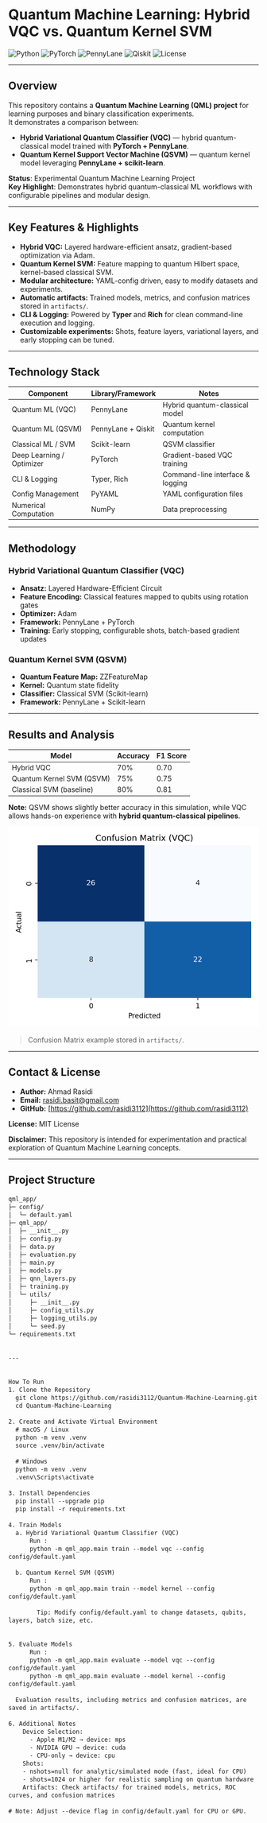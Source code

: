 # Quantum Machine Learning: Hybrid VQC vs. Quantum Kernel SVM

![Python](https://img.shields.io/badge/Python-3.11-blue?logo=python&logoColor=white)
![PyTorch](https://img.shields.io/badge/PyTorch-1.15-orange?logo=pytorch&logoColor=white)
![PennyLane](https://img.shields.io/badge/PennyLane-0.30-lightblue?logo=pytorch&logoColor=white)
![Qiskit](https://img.shields.io/badge/Qiskit-0.43-purple?logo=qiskit&logoColor=white)
![License](https://img.shields.io/badge/License-MIT-green)

---

## Overview

This repository contains a **Quantum Machine Learning (QML) project** for learning purposes and binary classification experiments.  
It demonstrates a comparison between:

- **Hybrid Variational Quantum Classifier (VQC)** — hybrid quantum-classical model trained with **PyTorch + PennyLane**.
- **Quantum Kernel Support Vector Machine (QSVM)** — quantum kernel model leveraging **PennyLane + scikit-learn**.
  
 **Status**: Experimental Quantum Machine Learning Project  
 **Key Highlight**: Demonstrates hybrid quantum-classical ML workflows with configurable pipelines and modular design.

---

## Key Features & Highlights

- **Hybrid VQC:** Layered hardware-efficient ansatz, gradient-based optimization via Adam.  
- **Quantum Kernel SVM:** Feature mapping to quantum Hilbert space, kernel-based classical SVM.  
- **Modular architecture:** YAML-config driven, easy to modify datasets and experiments.  
- **Automatic artifacts:** Trained models, metrics, and confusion matrices stored in `artifacts/`.  
- **CLI & Logging:** Powered by **Typer** and **Rich** for clean command-line execution and logging.  
- **Customizable experiments:** Shots, feature layers, variational layers, and early stopping can be tuned.

---

## Technology Stack

| Component                  | Library/Framework       | Notes                             |
|----------------------------|-----------------------|----------------------------------|
| Quantum ML (VQC)           | PennyLane             | Hybrid quantum-classical model   |
| Quantum ML (QSVM)          | PennyLane + Qiskit    | Quantum kernel computation       |
| Classical ML / SVM         | Scikit-learn          | QSVM classifier                  |
| Deep Learning / Optimizer  | PyTorch               | Gradient-based VQC training      |
| CLI & Logging              | Typer, Rich           | Command-line interface & logging |
| Config Management          | PyYAML                | YAML configuration files         |
| Numerical Computation      | NumPy                 | Data preprocessing               |

---

## Methodology

### Hybrid Variational Quantum Classifier (VQC)
- **Ansatz:** Layered Hardware-Efficient Circuit  
- **Feature Encoding:** Classical features mapped to qubits using rotation gates  
- **Optimizer:** Adam  
- **Framework:** PennyLane + PyTorch  
- **Training:** Early stopping, configurable shots, batch-based gradient updates  

### Quantum Kernel SVM (QSVM)
- **Quantum Feature Map:** ZZFeatureMap  
- **Kernel:** Quantum state fidelity  
- **Classifier:** Classical SVM (Scikit-learn)  
- **Framework:** PennyLane + Scikit-learn  

---

## Results and Analysis

| Model                   | Accuracy | F1 Score |
|-------------------------|---------|----------|
| Hybrid VQC              | 70%     | 0.70     |
| Quantum Kernel SVM (QSVM)| 75%     | 0.75     |
| Classical SVM (baseline)| 80%     | 0.81     |

**Note:** QSVM shows slightly better accuracy in this simulation, while VQC allows hands-on experience with **hybrid quantum-classical pipelines**.

![VQC Confusion Matrix](artifacts/vqc_confusion_matrix.png)

> Confusion Matrix example stored in `artifacts/`.

---

## Contact & License

- **Author:** Ahmad Rasidi 
- **Email:** rasidi.basit@gmail.com  
- **GitHub:** [https://github.com/rasidi3112](https://github.com/rasidi3112)  

**License:** MIT License  

**Disclaimer:** This repository is intended for experimentation and practical exploration of Quantum Machine Learning concepts.

---

## Project Structure

```plaintex
qml_app/
├─ config/
│  └─ default.yaml
├─ qml_app/
│  ├─ __init__.py
│  ├─ config.py
│  ├─ data.py
│  ├─ evaluation.py
│  ├─ main.py
│  ├─ models.py
│  ├─ qnn_layers.py
│  ├─ training.py
│  └─ utils/
│     ├─ __init__.py
│     ├─ config_utils.py
│     ├─ logging_utils.py
│     └─ seed.py
└─ requirements.txt


---


How To Run
1. Clone the Repository
  git clone https://github.com/rasidi3112/Quantum-Machine-Learning.git
  cd Quantum-Machine-Learning
  
2. Create and Activate Virtual Environment
  # macOS / Linux
  python -m venv .venv
  source .venv/bin/activate
  
  # Windows
  python -m venv .venv
  .venv\Scripts\activate

3. Install Dependencies
  pip install --upgrade pip
  pip install -r requirements.txt

4. Train Models
  a. Hybrid Variational Quantum Classifier (VQC)
      Run :
      python -m qml_app.main train --model vqc --config config/default.yaml

  b. Quantum Kernel SVM (QSVM)
      Run :
      python -m qml_app.main train --model kernel --config config/default.yaml

        Tip: Modify config/default.yaml to change datasets, qubits, layers, batch size, etc.
  

5. Evaluate Models
      Run :
      python -m qml_app.main evaluate --model vqc --config config/default.yaml
      python -m qml_app.main evaluate --model kernel --config config/default.yaml

  Evaluation results, including metrics and confusion matrices, are saved in artifacts/.

6. Additional Notes
    Device Selection:
      - Apple M1/M2 → device: mps
      - NVIDIA GPU → device: cuda
      - CPU-only → device: cpu
    Shots:
    - nshots=null for analytic/simulated mode (fast, ideal for CPU)
    - shots=1024 or higher for realistic sampling on quantum hardware
    Artifacts: Check artifacts/ for trained models, metrics, ROC curves, and confusion matrices

# Note: Adjust --device flag in config/default.yaml for CPU or GPU.

